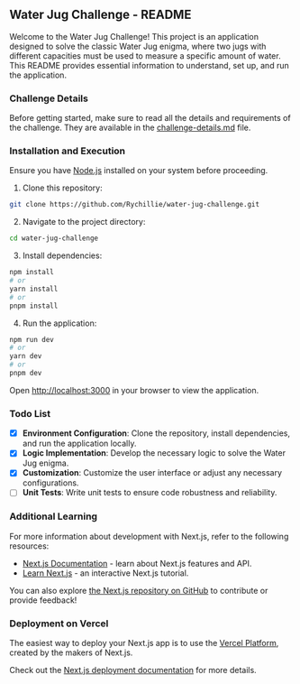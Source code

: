 ## Water Jug Challenge - README

Welcome to the Water Jug Challenge! This project is an application designed to solve the classic Water Jug enigma, where two jugs with different capacities must be used to measure a specific amount of water. This README provides essential information to understand, set up, and run the application.

### Challenge Details

Before getting started, make sure to read all the details and requirements of the challenge. They are available in the [challenge-details.md](/challenge.md) file.

### Installation and Execution

Ensure you have [Node.js](https://nodejs.org/) installed on your system before proceeding.

1. Clone this repository:

```bash
git clone https://github.com/Rychillie/water-jug-challenge.git
```

2. Navigate to the project directory:

```bash
cd water-jug-challenge
```

3. Install dependencies:

```bash
npm install
# or
yarn install
# or
pnpm install
```

4. Run the application:

```bash
npm run dev
# or
yarn dev
# or
pnpm dev
```

Open [http://localhost:3000](http://localhost:3000) in your browser to view the application.

### Todo List

- [x] **Environment Configuration**: Clone the repository, install dependencies, and run the application locally.
- [x] **Logic Implementation**: Develop the necessary logic to solve the Water Jug enigma.
- [x] **Customization**: Customize the user interface or adjust any necessary configurations.
- [ ] **Unit Tests**: Write unit tests to ensure code robustness and reliability.

### Additional Learning

For more information about development with Next.js, refer to the following resources:

- [Next.js Documentation](https://nextjs.org/docs) - learn about Next.js features and API.
- [Learn Next.js](https://nextjs.org/learn) - an interactive Next.js tutorial.

You can also explore [the Next.js repository on GitHub](https://github.com/vercel/next.js/) to contribute or provide feedback!

### Deployment on Vercel

The easiest way to deploy your Next.js app is to use the [Vercel Platform](https://vercel.com/new?utm_medium=default-template&filter=next.js&utm_source=create-next-app&utm_campaign=create-next-app-readme), created by the makers of Next.js.

Check out the [Next.js deployment documentation](https://nextjs.org/docs/deployment) for more details.
